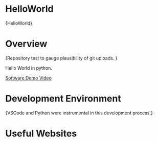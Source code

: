 # HelloWorld
{HelloWorld}

# Overview

{Repository test to gauge plausibility of git uploads. }

Hello World in python.

[Software Demo Video](https://webmailbyui-my.sharepoint.com/:v:/g/personal/stetsonwendel_byui_edu/EZRShdoNbrJIrcXFtRllwdsBhgnYaFvgtA05PedgGieh7g?e=cM5SfJ)

# Development Environment

{VSCode and Python were instrumental in this development process.} 

# Useful Websites
